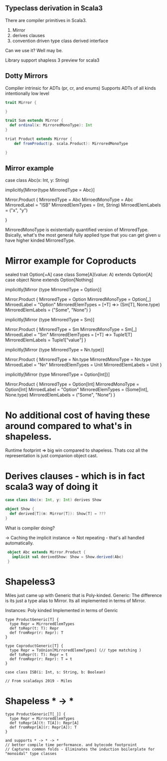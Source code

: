 ## Typeclass derivation in Scala3

There are compiler primitives in Scala3.

1. Mirror
2. derives clauses
3. convention driven type class derived interface

Can we use it? Well may be. 

Library support
shapless 3 preview for scala3

## Dotty Mirrors
Compiler intrinsic for ADTs (pr, cr, and enums)
Supports ADTs of all kinds
intentionally low level

```scala
trait Mirror {

}

trait Sum extends Mirror {
  def ordinal(x: MirroredMonoType): Int
}

triat Product extends Mirror {
    def fromProduct(p. scala.Product): MirroredMonoType

}
```

## Mirror example

case class Abc(x: Int, y: String)

implicitly[Mirror{type MirroredType = Abc}]

Mirror.Product {
  MirroredType = Abc
  MirroedMonoType = Abc
  MirroredLabel = "ISB"
  MirroredElemTypes = (Int, String)
  MirroedElemLabels = ("x", "y")

}

MirroredMonoType is existentially quantified version of MirroredType. 
Bsically, what's the most general fully applied type that you can get given u have higher kinded MirroredType.


# Mirror example for Coproducts

sealed trait Option[+A]
case class Some[A](value: A) extends Option[A]
case object None extends Option[Nothing]

implicitly[Mirror {type MirroredType = Option}]

Mirror.Product {
    MirroredType = Option
    MirroredMonoType = Option[_]
    MirroedLabel = "Option"
    MirroredElemTypes = [+T] =>> (Sm[T], None.type)
    MirroredElemLabels = ("Some", "None")
}

implicitly[Mirror {type MirroredType = Sm}]

Mirror.Product {
    MirroredType = Sm
    MirroredMonoType = Sm[_]
    MirroedLabel = "Sm"
    MirroredElemTypes = [+T] =>> Tuple1[T]
    MirroredElemLabels = Tuple1["value"]
}

implicitly[Mirror {type MirroredType = Nn.type}]

Mirror.Product {
    MirroredType = Nn.type
    MirroredMonoType = Nn.type
    MirroedLabel = "Nn"
    MirroredElemTypes = Unit
    MirroredElemLabels = Unit
}

implicitly[Mirror {type MirroredType = Option[Int]}]

Mirror.Product {
    MirroredType = Option[Int]
    MirroredMonoType = Option[Int]
    MirroedLabel = "Option"
    MirroredElemTypes =  (Some[Int], None.type)
    MirroredElemLabels = ("Some", "None")
}

# No additional cost of having these around compared to what's in shapeless.

Runtime footprint => big win compared to shapeless. Thats coz all the representation
is just companion object cast.

# Derives clauses - which is in fact scala3 way of doing it

```scala
case class Abc(x: Int, y: Int) derives Show

object Show {
  def derived[T](m: Mirror[T]): Show[T] = ???
}
```

What is compiler doing?

-> Caching the implicit instance
-> Not repeating - that's all handled automatically.

```scala
 object Abc extends Mirror.Product {
   implicit val derivedShow: Show = Show.derived(Abc)
 }

```

# Shapeless3

Miles just came up with Generic that is Poly-kinded.
Generic:
The difference is its just a type alias to Mirror.
Its all implemented in terms of Mirror.

Instances:
Poly kinded
Implemented in terms of Genric

```
type ProductGeneric[T] {
  type Repr = MirroredElemTypes
  def toRepr(t: T): Repr
  def fromRepr(r: Repr): T
}

type CoproductGeneric[T] {
  type Repr = ToUnion[MirroredElemeTypes] (// type matching )
  def toRepr(t: T): Repr = t
  def fromRepr(r: Repr): T = t
}

case class ISB(i: Int, s: String, b: Boolean)

// From scaladays 2019 - Miles

```

# Shapeless * -> *
```
type ProductGeneric[T[_]] {
  type Repr = MirroredElemTypes
  def toRepr[A](t: T[A]): Repr[A]
  def fromRepr[A](r: Repr[A]): T
}

and supports * -> * -> *
// better compile time performance. and bytecode footproint
// Captures common folds - Eliminates the induction boilerplate for "monoidal" type classes
```